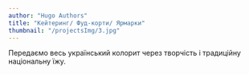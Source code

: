 ```yaml
---
author: "Hugo Authors"
title: "Кейтеринг/ Фуд-корти/ Ярмарки"
thumbnail: "/projectsImg/3.jpg"
---
```


Передаємо весь український колорит через творчість і традиційну  національну їжу.
